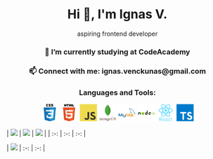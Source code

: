 <h1 align="center">Hi 👋, I'm Ignas V.</h1>
<p align="center">aspiring frontend developer</p>
<h3 align="center" border="1px solid white">🌱 I’m currently studying at CodeAcademy</h3>
<h3 align="center">📫 Connect with me: ignas.venckunas@gmail.com</h3>
<h3 align="center">Languages and Tools:</h3>
<div align="center"> 
  <img src="https://raw.githubusercontent.com/devicons/devicon/master/icons/css3/css3-original-wordmark.svg" alt="css3" width="40" height="40"/>
  <img src="https://raw.githubusercontent.com/devicons/devicon/master/icons/html5/html5-original-wordmark.svg" alt="html5" width="40" height="40"/>
  <img src="https://raw.githubusercontent.com/devicons/devicon/master/icons/javascript/javascript-original.svg" alt="javascript" width="40" height="40"/>
  <img src="https://raw.githubusercontent.com/devicons/devicon/master/icons/mongodb/mongodb-original-wordmark.svg" alt="mongodb" width="40" height="40"/>
  <img src="https://raw.githubusercontent.com/devicons/devicon/master/icons/mysql/mysql-original-wordmark.svg" alt="mysql" width="40" height="40"/>
  <img src="https://raw.githubusercontent.com/devicons/devicon/master/icons/nodejs/nodejs-original-wordmark.svg" alt="nodejs" width="40" height="40"/>
  <img src="https://raw.githubusercontent.com/devicons/devicon/master/icons/react/react-original-wordmark.svg" alt="react" width="40" height="40"/>
  <img src="https://raw.githubusercontent.com/devicons/devicon/master/icons/typescript/typescript-original.svg" alt="typescript" width="40" height="40"/>
</div>
<div height="50px"></div>
  
| 
![](http://github-profile-summary-cards.vercel.app/api/cards/stats?username=ivenckunas&theme=nord_dark) |
![](http://github-profile-summary-cards.vercel.app/api/cards/repos-per-language?username=ivenckunas&hide=Html&theme=nord_dark) | 
![](http://github-profile-summary-cards.vercel.app/api/cards/most-commit-language?username=ivenckunas&theme=nord_dark) |
| :-: | :-: | :-: |

| 
![](http://github-profile-summary-cards.vercel.app/api/cards/profile-details?username=ivenckunas&theme=nord_dark)
| :-: | :-: |
